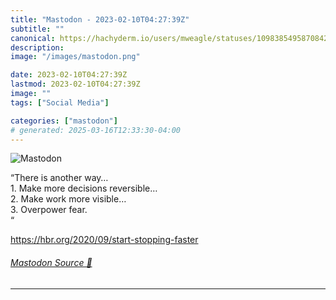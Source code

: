 ```yaml
---
title: "Mastodon - 2023-02-10T04:27:39Z"
subtitle: ""
canonical: https://hachyderm.io/users/mweagle/statuses/109838549587084271
description:
image: "/images/mastodon.png"

date: 2023-02-10T04:27:39Z
lastmod: 2023-02-10T04:27:39Z
image: ""
tags: ["Social Media"]

categories: ["mastodon"]
# generated: 2025-03-16T12:33:30-04:00
---
```

![Mastodon](/images/mastodon.png)

<p>“There is another way…<br />1. Make more decisions reversible…<br />2. Make work more visible…<br />3. Overpower fear. <br />“</p><p><a href="https://hbr.org/2020/09/start-stopping-faster" target="_blank" rel="nofollow noopener noreferrer" translate="no"><span class="invisible">https://</span><span class="ellipsis">hbr.org/2020/09/start-stopping</span><span class="invisible">-faster</span></a></p>


###### [Mastodon Source 🐘](https://hachyderm.io/@mweagle/109838549587084271)

___
